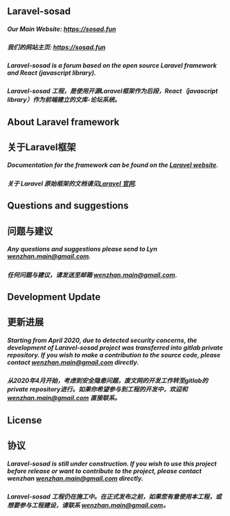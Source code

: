 ## Laravel-sosad

##### Our Main Website: https://sosad.fun #####
##### 我们的网站主页: https://sosad.fun #####
##### Laravel-sosad is a forum based on the open source Laravel framework and React (javascript library). #####
##### Laravel-sosad 工程，是使用开源Laravel框架作为后段，React（javascript library）作为前端建立的文库-论坛系统。 #####

##  About Laravel framework
## 关于Laravel框架

##### Documentation for the framework can be found on the [Laravel website](http://laravel.com/docs). #####
##### 关于 Laravel 原始框架的文档请见[Laravel 官网](http://laravel.com/docs). #####

## Questions and suggestions
## 问题与建议

##### Any questions and suggestions please send to Lyn wenzhan.main@gmail.com. #####
##### 任何问题与建议，请发送至邮箱 wenzhan.main@gmail.com. #####

## Development Update
## 更新进展

##### Starting from April 2020, due to detected security concerns, the development of Laravel-sosad project was transferred into gitlab private repository. If you wish to make a contribution to the source code, please contact wenzhan.main@gmail.com directly. #####
##### 从2020年4月开始，考虑到安全隐患问题，废文网的开发工作转至gitlab的private repository进行。如果你希望参与到工程的开发中，欢迎和 wenzhan.main@gmail.com 直接联系。 #####

## License
## 协议

##### Laravel-sosad is still under construction. If you wish to use this project before release or want to contribute to the project, please contact wenzhan wenzhan.main@gmail.com directly. #####
##### Laravel-sosad 工程仍在施工中。在正式发布之前，如果您有意使用本工程，或想要参与工程建设，请联系 wenzhan.main@gmail.com。 ######

